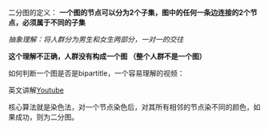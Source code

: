 二分图的定义：
**一个图的节点可以分为2个子集，图中的任何一条边连接的2个节点，必须属于不同的子集**

*抽象理解：将人群分为男生和女生两部分，一对一的交往* 

**这个理解不正确，人群没有构成一个图 （整个人群不是一个图）**

如何判断一个图是否是bipartitle，一个容易理解的视频：

英文讲解[Youtube](https://www.youtube.com/watch?v=bZBmN7I7GNQ)

核心算法就是染色法，对一个节点染色后，对其所有相邻的节点染不同的颜色，如果成功，则为二分图。
